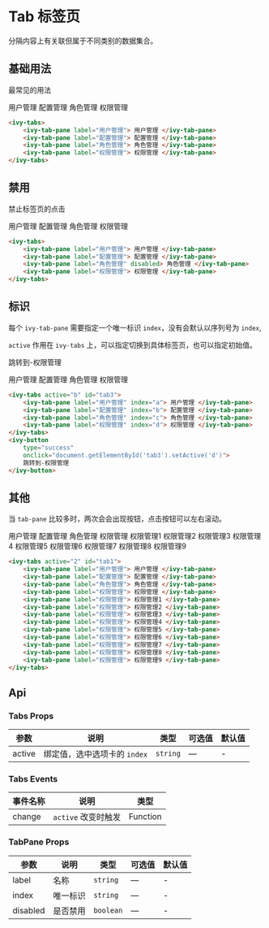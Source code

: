 # Tab 标签页

分隔内容上有关联但属于不同类别的数据集合。

## 基础用法

最常见的用法

<ivy-tabs id="tab">
    <ivy-tab-pane label="用户管理"> 用户管理 </ivy-tab-pane>
    <ivy-tab-pane label="配置管理"> 配置管理 </ivy-tab-pane>
    <ivy-tab-pane label="角色管理"> 角色管理 </ivy-tab-pane>
    <ivy-tab-pane label="权限管理"> 权限管理 </ivy-tab-pane>
</ivy-tabs>

```html
<ivy-tabs>
    <ivy-tab-pane label="用户管理"> 用户管理 </ivy-tab-pane>
    <ivy-tab-pane label="配置管理"> 配置管理 </ivy-tab-pane>
    <ivy-tab-pane label="角色管理"> 角色管理 </ivy-tab-pane>
    <ivy-tab-pane label="权限管理"> 权限管理 </ivy-tab-pane>
</ivy-tabs>
```

## 禁用

禁止标签页的点击

<ivy-tabs id="tab5">
    <ivy-tab-pane label="用户管理"> 用户管理 </ivy-tab-pane>
    <ivy-tab-pane label="配置管理"> 配置管理 </ivy-tab-pane>
    <ivy-tab-pane label="角色管理" disabled> 角色管理 </ivy-tab-pane>
    <ivy-tab-pane label="权限管理"> 权限管理 </ivy-tab-pane>
</ivy-tabs>

```html
<ivy-tabs>
    <ivy-tab-pane label="用户管理"> 用户管理 </ivy-tab-pane>
    <ivy-tab-pane label="配置管理"> 配置管理 </ivy-tab-pane>
    <ivy-tab-pane label="角色管理" disabled> 角色管理 </ivy-tab-pane>
    <ivy-tab-pane label="权限管理"> 权限管理 </ivy-tab-pane>
</ivy-tabs>
```

## 标识

每个 `ivy-tab-pane` 需要指定一个唯一标识 `index`，没有会默认以序列号为 `index`,

`active` 作用在 `ivy-tabs` 上，可以指定切换到具体标签页，也可以指定初始值。

<ivy-button type="success" onclick="document.getElementById('tab3').setActive('d')">跳转到-权限管理</ivy-button>

<ivy-tabs active="b" id="tab3">
    <ivy-tab-pane label="用户管理" index="a"> 用户管理 </ivy-tab-pane>
    <ivy-tab-pane label="配置管理" index="b"> 配置管理 </ivy-tab-pane>
    <ivy-tab-pane label="角色管理" index="c"> 角色管理 </ivy-tab-pane>
    <ivy-tab-pane label="权限管理" index="d"> 权限管理 </ivy-tab-pane>
</ivy-tabs>

```html
<ivy-tabs active="b" id="tab3">
    <ivy-tab-pane label="用户管理" index="a"> 用户管理 </ivy-tab-pane>
    <ivy-tab-pane label="配置管理" index="b"> 配置管理 </ivy-tab-pane>
    <ivy-tab-pane label="角色管理" index="c"> 角色管理 </ivy-tab-pane>
    <ivy-tab-pane label="权限管理" index="d"> 权限管理 </ivy-tab-pane>
</ivy-tabs>
<ivy-button
    type="success"
    onclick="document.getElementById('tab3').setActive('d')">
    跳转到-权限管理
</ivy-button>
```

## 其他

当 `tab-pane` 比较多时，两次会会出现按钮，点击按钮可以左右滚动。

<ivy-tabs active="2" id="tab1">
    <ivy-tab-pane label="用户管理"> 用户管理 </ivy-tab-pane>
    <ivy-tab-pane label="配置管理"> 配置管理 </ivy-tab-pane>
    <ivy-tab-pane label="角色管理"> 角色管理 </ivy-tab-pane>
    <ivy-tab-pane label="权限管理"> 权限管理 </ivy-tab-pane>
    <ivy-tab-pane label="权限管理"> 权限管理1 </ivy-tab-pane>
    <ivy-tab-pane label="权限管理"> 权限管理2 </ivy-tab-pane>
    <ivy-tab-pane label="权限管理"> 权限管理3 </ivy-tab-pane>
    <ivy-tab-pane label="权限管理"> 权限管理4 </ivy-tab-pane>
    <ivy-tab-pane label="权限管理"> 权限管理5 </ivy-tab-pane>
    <ivy-tab-pane label="权限管理"> 权限管理6 </ivy-tab-pane>
    <ivy-tab-pane label="权限管理"> 权限管理7 </ivy-tab-pane>
    <ivy-tab-pane label="权限管理"> 权限管理8 </ivy-tab-pane>
    <ivy-tab-pane label="权限管理"> 权限管理9 </ivy-tab-pane>
</ivy-tabs>

```html
<ivy-tabs active="2" id="tab1">
    <ivy-tab-pane label="用户管理"> 用户管理 </ivy-tab-pane>
    <ivy-tab-pane label="配置管理"> 配置管理 </ivy-tab-pane>
    <ivy-tab-pane label="角色管理"> 角色管理 </ivy-tab-pane>
    <ivy-tab-pane label="权限管理"> 权限管理 </ivy-tab-pane>
    <ivy-tab-pane label="权限管理"> 权限管理1 </ivy-tab-pane>
    <ivy-tab-pane label="权限管理"> 权限管理2 </ivy-tab-pane>
    <ivy-tab-pane label="权限管理"> 权限管理3 </ivy-tab-pane>
    <ivy-tab-pane label="权限管理"> 权限管理4 </ivy-tab-pane>
    <ivy-tab-pane label="权限管理"> 权限管理5 </ivy-tab-pane>
    <ivy-tab-pane label="权限管理"> 权限管理6 </ivy-tab-pane>
    <ivy-tab-pane label="权限管理"> 权限管理7 </ivy-tab-pane>
    <ivy-tab-pane label="权限管理"> 权限管理8 </ivy-tab-pane>
    <ivy-tab-pane label="权限管理"> 权限管理9 </ivy-tab-pane>
</ivy-tabs>
```

<!-- 增加注释，否则页面显示不完整 -->

## Api

### Tabs Props

| 参数   | 说明                         | 类型     | 可选值 | 默认值 |
| ------ | ---------------------------- | -------- | ------ | ------ |
| active | 绑定值，选中选项卡的 `index` | `string` | —      | -      |

### Tabs Events

| 事件名称 | 说明                | 类型     |
| -------- | ------------------- | -------- |
| change   | `active` 改变时触发 | Function |

### TabPane Props

| 参数     | 说明     | 类型      | 可选值 | 默认值 |
| -------- | -------- | --------- | ------ | ------ |
| label    | 名称     | `string`  | —      | -      |
| index    | 唯一标识 | `string`  | —      | -      |
| disabled | 是否禁用 | `boolean` | —      | -      |

<script setup>
import { onMounted } from 'vue';
onMounted(()=>{
    document.getElementById("tab").addEventListener('change', ev => {
        console.log(ev)
        $ivy.message({message: `当前活动的标签页是：${ev.detail}`})
    })
})
</script>
